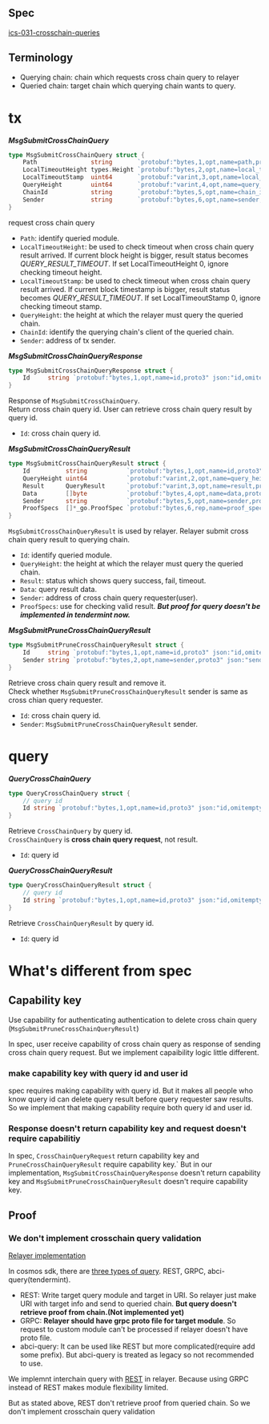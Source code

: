 ## Spec
[ics-031-crosschain-queries](https://github.com/cosmos/ibc/tree/main/spec/app/ics-031-crosschain-queries)

## Terminology
- Querying chain: chain which requests cross chain query to relayer
- Queried chain: target chain which querying chain wants to query.

# tx
***MsgSubmitCrossChainQuery***
```Go
type MsgSubmitCrossChainQuery struct {
	Path               string       `protobuf:"bytes,1,opt,name=path,proto3" json:"path,omitempty"`
	LocalTimeoutHeight types.Height `protobuf:"bytes,2,opt,name=local_timeout_height,json=localTimeoutHeight,proto3" json:"local_timeout_height" yaml:"timeout_height"`
	LocalTimeoutStamp  uint64       `protobuf:"varint,3,opt,name=local_timeout_stamp,json=localTimeoutStamp,proto3" json:"local_timeout_stamp,omitempty"`
	QueryHeight        uint64       `protobuf:"varint,4,opt,name=query_height,json=queryHeight,proto3" json:"query_height,omitempty"`
	ChainId            string       `protobuf:"bytes,5,opt,name=chain_id,json=chainId,proto3" json:"chain_id,omitempty"`
	Sender             string       `protobuf:"bytes,6,opt,name=sender,proto3" json:"sender,omitempty"`
}
```
request cross chain query
- ```Path```: identify queried module.
- ```LocalTimeoutHeight```: be used to check timeout when cross chain query result arrived. If current block height is bigger, result status becomes *QUERY_RESULT_TIMEOUT*. If set LocalTimeoutHeight 0, ignore checking timeout height.
- ```LocalTimeoutStamp```: be used to check timeout when cross chain query result arrived. If current block timestamp is bigger, result status becomes *QUERY_RESULT_TIMEOUT*. If set LocalTimeoutStamp 0, ignore checking timeout stamp.
- ```QueryHeight```: the height at which the relayer must query the queried chain.
- ```ChainId```: identify the querying chain's client of the queried chain.
- ```Sender```: address of tx sender.

***MsgSubmitCrossChainQueryResponse***
```Go
type MsgSubmitCrossChainQueryResponse struct {
	Id     string `protobuf:"bytes,1,opt,name=id,proto3" json:"id,omitempty"`
}
```
Response of ```MsgSubmitCrossChainQuery```.\
Return cross chain query id. User can retrieve cross chain query result by query id.

- ```Id```: cross chain query id.

***MsgSubmitCrossChainQueryResult***
```Go
type MsgSubmitCrossChainQueryResult struct {
	Id          string           `protobuf:"bytes,1,opt,name=id,proto3" json:"id,omitempty"`
	QueryHeight uint64           `protobuf:"varint,2,opt,name=query_height,json=queryHeight,proto3" json:"query_height,omitempty"`
	Result      QueryResult      `protobuf:"varint,3,opt,name=result,proto3,enum=ibc.applications.ibc_query.v1.QueryResult" json:"result,omitempty"`
	Data        []byte           `protobuf:"bytes,4,opt,name=data,proto3" json:"data,omitempty"`
	Sender      string           `protobuf:"bytes,5,opt,name=sender,proto3" json:"sender,omitempty"`
	ProofSpecs  []*_go.ProofSpec `protobuf:"bytes,6,rep,name=proof_specs,json=proofSpecs,proto3" json:"proof_specs,omitempty"`
}
```
```MsgSubmitCrossChainQueryResult``` is used by relayer.
Relayer submit cross chain query result to querying chain. 

- ```Id```: identify queried module.
- ```QueryHeight```: the height at which the relayer must query the queried chain.
- ```Result```: status which shows query success, fail, timeout. 
- ```Data```: query result data.
- ```Sender```: address of cross chain query requester(user).
- ```ProofSpecs```: use for checking valid result. ***But proof for query doesn't be implemented in tendermint now.*** 

***MsgSubmitPruneCrossChainQueryResult***
```Go
type MsgSubmitPruneCrossChainQueryResult struct {
	Id     string `protobuf:"bytes,1,opt,name=id,proto3" json:"id,omitempty"`
	Sender string `protobuf:"bytes,2,opt,name=sender,proto3" json:"sender,omitempty"`
}
```
Retrieve cross chain query result and remove it.\
Check whether ```MsgSubmitPruneCrossChainQueryResult``` sender is same as cross chian query requester.

- ```Id```: cross chain query id.
- ```Sender```: ```MsgSubmitPruneCrossChainQueryResult``` sender.

# query
***QueryCrossChainQuery***
```Go
type QueryCrossChainQuery struct {
	// query id
	Id string `protobuf:"bytes,1,opt,name=id,proto3" json:"id,omitempty"`
}
```

Retrieve ```CrossChainQuery``` by query id.\
```CrossChainQuery``` is **cross chain query request**, not result.
- ```Id```: query id

***QueryCrossChainQueryResult***
```Go
type QueryCrossChainQueryResult struct {
	// query id
	Id string `protobuf:"bytes,1,opt,name=id,proto3" json:"id,omitempty"`
}
```

Retrieve ```CrossChainQueryResult``` by query id.
- ```Id```: query id


# What's different from spec
## Capability key
Use capability for authenticating authentication to delete cross chain query (```MsgSubmitPruneCrossChainQueryResult```)

In spec, user receive capability of cross chain query as response of sending cross chain query request.
But we implement capaibility logic little different.
 
### make capability key with query id and user id 

spec requires making capability with query id. But it makes all people who know query id can delete query result before query requester saw results.\
So we implement that making capability require both query id and user id.


### Response doesn't return capability key and request doesn't require capabilitiy 

In spec, ```CrossChainQueryRequest``` return capability key and ```PruneCrossChainQueryResult``` require capability key.` 
But in our implementation, ```MsgSubmitCrossChainQueryResponse``` doesn't return capability key and ```MsgSubmitPruneCrossChainQueryResult``` doesn't require capability key. 

## Proof
### We don't implement crosschain query validation
[Relayer implementation](https://github.com/decipherhub/ibc-rs)

In cosmos sdk, there are [three types of query](https://docs.cosmos.network/main/core/grpc_rest). REST, GRPC, abci-query(tendermint).
- REST: Write target query module and target in URI. So relayer just make URI with target info and send to queried chain. **But query doesn't retrieve proof from chain.(Not implemented yet)**
- GRPC: **Relayer should have grpc proto file for target module**. So request to custom module can't be processed if relayer doesn't have proto file.
- abci-query: It can be used like REST but more complicated(require add some prefix). But abci-query is treated as legacy so not recommended to use. 

We implemnt interchain query with [REST](https://docs.cosmos.network/main/core/grpc_rest#rest-server) in relayer. Because using GRPC instead of REST makes module flexibility limited.

But as stated above, REST don't retrieve proof from queried chain. So we don't implement crosschain query validation